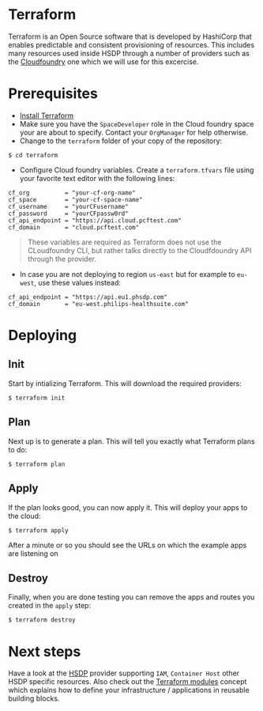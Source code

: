 # Terraform
Terraform is an Open Source software that is developed by HashiCorp that enables predictable and consistent provisioning of resources. This includes many resources used inside HSDP through a number of providers such as the [Cloudfoundry](https://registry.terraform.io/providers/philips-labs/cloudfoundry/latest) one which we will use for this excercise. 

# Prerequisites
* [Install Terraform](https://learn.hashicorp.com/tutorials/terraform/install-cli)
* Make sure you have the `SpaceDeveloper` role in the Cloud foundry space your are about to specify. Contact your `OrgManager` for help otherwise.
* Change to the `terraform` folder of your copy of the repository:

```shell
$ cd terraform
```

* Configure Cloud foundry variables. Create a `terraform.tfvars` file using your favorite text editor with the following lines:

```hcl
cf_org          = "your-cf-org-name"
cf_space        = "your-cf-space-name"
cf_username     = "yourCFusername"
cf_password     = "yourCFpassw0rd"
cf_api_endpoint = "https://api.cloud.pcftest.com"
cf_domain       = "cloud.pcftest.com"
```

> These variables are required as  Terraform does not use the CLoudfoundry CLI, but rather talks directly to the Cloudfdoundry API through the provider.

* In case you are not deploying to region `us-east` but for example to `eu-west`, use these values instead:

```hcl
cf_api_endpoint = "https://api.eu1.phsdp.com"
cf_domain       = "eu-west.philips-healthsuite.com"
```

# Deploying

## Init
Start by intializing Terraform. This will download the required providers:

```shell
$ terraform init
```

## Plan
Next up is to generate a plan. This will tell you exactly what Terraform plans to do:

```shell
$ terraform plan
```

## Apply
If the plan looks good, you can now apply it. This will deploy your apps to the cloud:

```shell
$ terraform apply
```

After a minute or so you should see the URLs on which the example apps are listening on

## Destroy

Finally, when you are done testing you can remove the apps and routes you created in the `apply` step:

```shell
$ terraform destroy
```

# Next steps
Have a look at the [HSDP](https://registry.terraform.io/providers/philips-software/hsdp/latest) provider supporting `IAM`, `Container Host` other HSDP specific resources. Also check out the [Terraform modules](https://www.terraform.io/docs/modules/index.html) concept which explains how to define your  infrastructure / applications in reusable building blocks.
